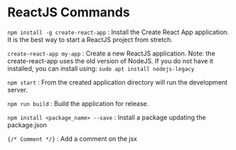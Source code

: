 # ReactJS Commands #

`npm install -g create-react-app` : Install the Create React App application. It is the best way to start a ReactJS project from stretch.

`create-react-app my-app` : Create a new ReactJS application. Note: the create-react-app uses the old version of NodeJS. If you do not have it installed, you can install using: `sudo apt install nodejs-legacy`

`npm start` : From the created application directory will run the development server.

`npm run build` : Build the application for release.

`npm install <package_name> --save` : Install a package updating the package.json

`{/* Comment */}` : Add a comment on the jsx

